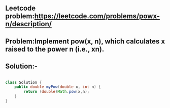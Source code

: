 ## Leetcode problem:https://leetcode.com/problems/powx-n/description/


## Problem:Implement pow(x, n), which calculates x raised to the power n (i.e., xn).

## Solution:-

``` java

class Solution {
    public double myPow(double x, int n) {
        return (double)Math.pow(x,n);
    }
}

